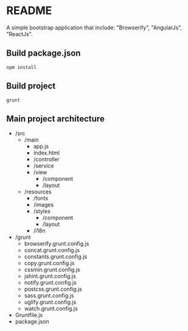 # README #

A simple bootstrap application that include: "Browserify", "AngularJs", "ReactJs".

## Build package.json
  `npm install`

## Build project
  `grunt`
  
## Main project architecture
  + /src
    + /main
      + app.js
      + index.html
      + /controller
      + /service
      + /view
        + /component
        + /layout
    + /resources
      + /fonts
      + /images
      + /styles
        + /component
        + /layout
      + /i18n 
  + /grunt
    + browserify.grunt.config.js
    + concat.grunt.config.js
    + constants.grunt.config.js
    + copy.grunt.config.js
    + cssmin.grunt.config.js
    + jshint.grunt.config.js
    + notify.grunt.config.js
    + postcss.grunt.config.js
    + sass.grunt.config.js
    + uglify.grunt.config.js
    + watch.grunt.config.js 
  + Gruntfile.js
  + package.json
  
  
  
